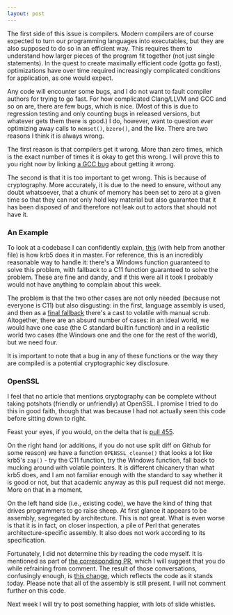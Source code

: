 ```yaml
---
layout: post
---
```


The first side of this issue is compilers.  Modern compilers are of course
expected to turn our programming languages into executables, but they are also
supposed to do so in an efficient way.  This requires them to understand how
larger pieces of the program fit together (not just single statements).  In
the quest to create maximally efficient code (gotta go fast), optimizations
have over time required increasingly complicated conditions for application,
as one would expect.

Any code will encounter some bugs, and I do not want to fault compiler authors
for trying to go fast.  For how complicated Clang/LLVM and GCC and so on are,
there are few bugs, which is nice.  (Most of this is due to regression testing
and only counting bugs in released versions, but whatever gets them there is
good.)  I do, however, want to question *ever* optimizing away calls to
`memset()`, `bzero()`, and the like.  There are two reasons I think it is
always wrong.

The first reason is that compilers get it wrong.  More than zero times, which
is the exact number of times it is okay to get this wrong.  I will prove this
to you right now by linking
[a GCC bug](https://gcc.gnu.org/bugzilla/show_bug.cgi?id=78408) about getting
it wrong.

The second is that it is too important to get wrong.  This is because of
cryptography.  More accurately, it is due to the need to ensure, without any
doubt whatsoever, that a chunk of memory has been set to zero at a given time
so that they can not only hold key material but also guarantee that it has
been disposed of and therefore not leak out to actors that should not have it.

### An Example

To look at a codebase I can confidently explain,
[this](https://github.com/krb5/krb5/blob/c163275f899b201dc2807b3ff2949d5e2ee7d838/src/include/k5-int.h#L640-L683)
(with help from another file) is how krb5 does it in master.  For reference,
this is an incredibly reasonable way to handle it: there's a Windows function
guaranteed to solve this problem, with fallback to a C11 function guaranteed
to solve the problem.  These are fine and dandy, and if this were all it took
I probably would not have anything to complain about this week.

The problem is that the two other cases are not only needed (because not
everyone is C11) but also disgusting: in the first, language assembly is used,
and then as a
[final fallback](https://github.com/krb5/krb5/blob/c163275f899b201dc2807b3ff2949d5e2ee7d838/src/util/support/zap.c)
there's a cast to volatile with manual scrub.  Altogether, there are an absurd
number of cases: in an ideal world, we would have one case (the C standard
builtin function) and in a realistic world two cases (the Windows one and the
one for the rest of the world), but we need four.

It is important to note that a bug in any of these functions or the way they
are compiled is a potential cryptographic key disclosure.

### OpenSSL

I feel that no article that mentions cryptography can be complete without
taking potshots (friendly or unfriendly) at OpenSSL.  I promise I tried to do
this in good faith, though that was because I had not actually seen this code
before sitting down to right.

Feast your eyes, if you would, on the delta that is
[pull 455](https://github.com/openssl/openssl/pull/455/files).

On the right hand (or additions, if you do not use split diff on Github for
some reason) we have a function `OPENSSL_cleanse()` that looks a lot like
krb5's `zap()` - try the C11 function, try the Windows function, fall back to
mucking around with volatile pointers.  It is different chicanery than what
krb5 does, and I am not familiar enough with the standard to say whether it is
good or not, but that academic anyway as this pull request did not merge.
More on that in a moment.

On the left hand side (i.e., existing code), we have the kind of thing that
drives programmers to go raise sheep.  At first glance it appears to be
assembly, segregated by architecture.  This is not great.  What is even worse
is that it is in fact, on closer inspection, a pile of Perl that generates
architecture-specific assembly.  It also does not work according to its
specification.

Fortunately, I did not determine this by reading the code myself.  It is
mentioned as part of
[the corresponding PR](https://github.com/openssl/openssl/pull/455), which I
will suggest that you do while refraining from comment.  The result of those
conversations, confusingly enough, is
[this change](https://github.com/openssl/openssl/commit/104ce8a9f02d250dd43c255eb7b8747e81b29422),
which reflects the code as it stands today.  Please note that all of the
assembly is still present.  I will not comment further on this code.

Next week I will try to post something happier, with lots of slide whistles.
